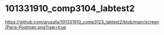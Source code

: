 # 101331910_comp3104_labtest2

https://github.com/arusafa/101331910_comp3123_labtest2/blob/main/screen/Paris-Postman.png?raw=true
